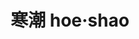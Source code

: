 ---
layout: post
title: 寒潮 hoe·shao 
tags:
pinyin: 
  - hoeshao #上海话拼音。无需标注阴平，无需因变调留空格。 
  - hanchao #汉语拼音。无需标注普通话四声。
keyword: 
---